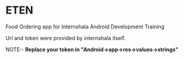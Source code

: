 #  ETEN

Food Ordering app for Internshala Android Development Training

Url and token were provided by internshala itself.

NOTE:- **Replace your token in "Android->app->res->values->strings"**

